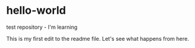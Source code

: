 # hello-world
test repository - I'm learning

This is my first edit to the readme file. Let's see what happens from here.
